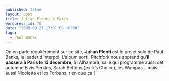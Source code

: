 ```yaml
---
published: false
layout: post
title: Julian Plenti à Paris
wordpress_id: 70
date: "2009-09-23 17:01:08 +0200"
tags:
  - Paul Banks
---
```


On en parle régulièrement sur ce site, **Julian Plenti** est le projet solo de
Paul Banks, le leader d’Interpol. L’album sorti, Pitchfork nous apprend qu’**il
passera à Paris le 13 décembre**, à l’Alhambra, salle qui programme aussi cet
automne Elvis Perkins, Sarah Bettens (ex-k’s Choice), les Wampas… mais aussi
Nicoletta et les Forbans, rien que ça !
